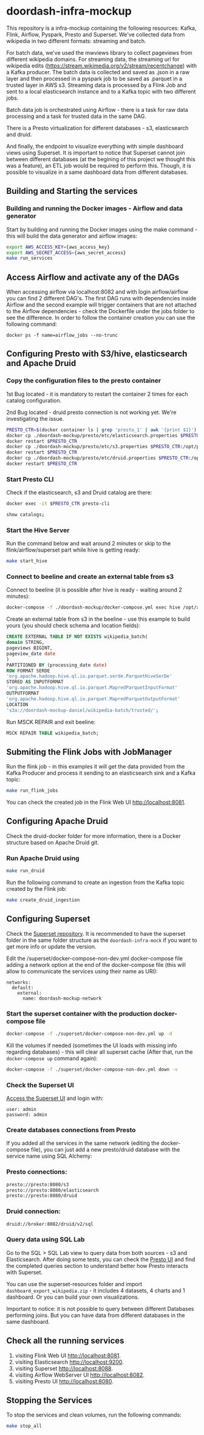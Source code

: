 # doordash-infra-mockup
This repository is a infra-mockup containing the following resources: Kafka, Flink, Airflow, Pyspark, Presto and Superset. We've collected data from wikipedia in two different formats: streaming and batch.

For batch data, we've used the mwviews library to collect pageviews from different wikipedia domains. For streaming data, the streaming url for wikipedia edits (https://stream.wikimedia.org/v2/stream/recentchange) with a Kafka producer. The batch data is collected and saved as .json in a raw layer and then processed in a pyspark job to be saved as .parquet in a trusted layer in AWS s3. Streaming data is processed by a Flink Job and sent to a local elasticsearch instance and to a Kafka topic with two different jobs.

Batch data job is orchestrated using Airflow - there is a task for raw data processing and a task for trusted data in the same DAG.

There is a Presto virtualization for different databases - s3, elasticsearch and druid.

And finally, the endpoint to visualize everything with simple dashboard views using Superset. It is important to notice that Superset cannot join between different databases (at the begining of this project we thought this was a feature), an ETL job would be required to perform this. Though, it is possible to visualize in a same dashboard data from different databases. 

## Building and Starting the services

### Building and running the Docker images - Airflow and data generator

Start by building and running the Docker images using the make command - this will build the data generator and airflow images:
```bash
export AWS_ACCESS_KEY={aws_access_key}
export AWS_SECRET_ACCESS={aws_secret_access}
make run_services
```

## Access Airflow and activate any of the DAGs
When accessing airflow via localhost:8082 and with login airflow/airflow you can find 2 different DAG's. The first DAG runs with dependencies inside Airflow and the second example will trigger containers that are not attached to the Airflow dependencies - check the Dockerfile under the jobs folder to see the difference. In order to follow the container creation you can use the following command:
```
docker ps -f name=airflow_jobs --no-trunc
```
## Configuring Presto with S3/hive, elasticsearch and Apache Druid

### Copy the configuration files to the presto container
1st Bug located - it is mandatory to restart the container 2 times for each catalog configuration.

2nd Bug located - druid presto connection is not working yet. We're investigating the issue.

```bash
PRESTO_CTR=$(docker container ls | grep 'presto_1' | awk '{print $1}')
docker cp ./doordash-mockup/presto/etc/elasticsearch.properties $PRESTO_CTR:/opt/presto-server/etc/catalog/elasticsearch.properties
docker restart $PRESTO_CTR
docker cp ./doordash-mockup/presto/etc/s3.properties $PRESTO_CTR:/opt/presto-server/etc/catalog/s3.properties
docker restart $PRESTO_CTR
docker cp ./doordash-mockup/presto/etc/druid.properties $PRESTO_CTR:/opt/presto-server/etc/catalog/druid.properties
docker restart $PRESTO_CTR
```

### Start Presto CLI
Check if the elasticsearch, s3 and Druid catalog are there:

```bash
docker exec -it $PRESTO_CTR presto-cli
```

```bash
show catalogs;
```
### Start the Hive Server
Run the command below and wait around 2 minutes or skip to the flink/airflow/superset part while hive is getting ready:

```bash
make start_hive
```

### Connect to beeline and create an external table from s3
Connect to beeline (it is possible after hive is ready - waiting around 2 minutes):
```bash
docker-compose -f ./doordash-mockup/docker-compose.yml exec hive /opt/apache-hive-3.1.2-bin/bin/beeline -u  jdbc:hive2://localhost:10000
```

Create an external table from s3 in the beeline - use this example to build yours (you should check schema and location fields):
```sql
CREATE EXTERNAL TABLE IF NOT EXISTS wikipedia_batch(
domain STRING,
pageviews BIGINT,
pageview_date date
)
PARTITIONED BY (processing_date date)
ROW FORMAT SERDE
'org.apache.hadoop.hive.ql.io.parquet.serde.ParquetHiveSerDe'
STORED AS INPUTFORMAT
'org.apache.hadoop.hive.ql.io.parquet.MapredParquetInputFormat'
OUTPUTFORMAT
'org.apache.hadoop.hive.ql.io.parquet.MapredParquetOutputFormat'
LOCATION
's3a://doordash-mockup-daniel/wikipedia-batch/trusted/';
```

Run MSCK REPAIR and exit beeline:

```sql
MSCK REPAIR TABLE wikipedia_batch;
```

## Submiting the Flink Jobs with JobManager

Run the flink job - in this examples it will get the data provided from the Kafka Producer and process it sending to an elasticsearch sink and a Kafka topic:

```bash
make run_flink_jobs
```
You can check the created job in the Flink Web UI [http://localhost:8081](http://localhost:8081).

## Configuring Apache Druid
Check the druid-docker folder for more information, there is a Docker structure based on Apache Druid git.

### Run Apache Druid using
```bash
make run_druid
```
Run the following command to create an ingestion from the Kafka topic created by the Flink job:
```bash
make create_druid_ingestion
```

## Configuring Superset
Check the [Superset repository](https://github.com/apache/superset). It is recommended to have the superset folder in the same folder structure as the `doordash-infra-mock` if you want to get more info or update the version.

Edit the /superset/docker-compose-non-dev.yml docker-compose file adding a network option at the end of the docker-compose file (this will allow to communicate the services using their name as URI):
```
networks: 
  default: 
    external: 
      name: doordash-mockup-network
```

### Start the superset container with the production docker-compose file
```bash
docker-compose -f ./superset/docker-compose-non-dev.yml up -d
```

Kill the volumes if needed (sometimes the UI loads with missing info regarding databases) - this will clear all superset cache (After that, run the `docker-compose up` command again):
```bash
docker-compose -f ./superset/docker-compose-non-dev.yml down -v
```
### Check the Superset UI

 [Access the Superset UI](http://localhost:8088) and login with:
```
user: admin
password: admin
```
### Create databases connections from Presto

If you added all the services in the same network (editing the docker-compose file), you can just add a new presto/druid database with the service name using SQL Alchemy:

### Presto connections:
```bash
presto://presto:8080/s3
presto://presto:8080/elasticsearch
presto://presto:8080/druid
```
### Druid connection:
```bash
druid://broker:8082/druid/v2/sql
```
### Query data using SQL Lab
Go to the SQL > SQL Lab view to query data from both sources - s3 and Elasticsearch. After doing some tests, you can check the [Presto UI](http://localhost:8080) and find the completed queries section to understand better how Presto interacts with Superset.

You can use the superset-resources folder and import `dashboard_export_wikipedia.zip` - it includes 4 datasets, 4 charts and 1 dashboard. Or you can build your own visualizations.

Important to notice: it is not possible to query between different Databases performing joins. But you can have data from different databases in the same dashboard.

## Check all the running services

1. visiting Flink Web UI [http://localhost:8081](http://localhost:8081).
2. visiting Elasticsearch [http://localhost:9200](http://localhost:9200).
3. visiting Superset [http://localhost:8088](http://localhost:8088).
4. visiting Airflow WebServer UI [http://localhost:8082](http://localhost:8082).
5. visiting Presto UI [http://localhost:8080](http://localhost:8080).

## Stopping the Services

To stop the services and clean volumes, run the following commands:

```bash
make stop_all
```
